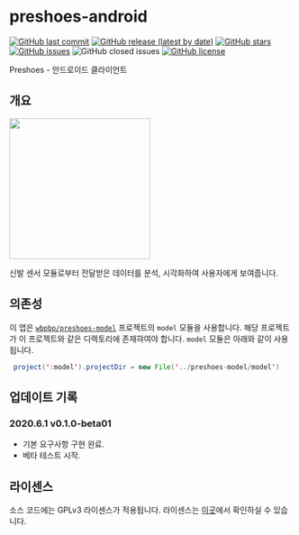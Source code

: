 # preshoes-android

[![GitHub last commit](https://img.shields.io/github/last-commit/wbpbp/preshoes-android)](https://github.com/wbpbp/preshoes-android/commits)
[![GitHub release (latest by date)](https://img.shields.io/github/v/release/wbpbp/preshoes-android)](https://github.com/wbpbp/preshoes-android/releases/latest)
[![GitHub stars](https://img.shields.io/github/stars/wbpbp/preshoes-android?style=shield)](https://github.com/wbpbp/preshoes-android/stargazers)
[![GitHub issues](https://img.shields.io/github/issues/wbpbp/preshoes-android)](https://github.com/wbpbp/preshoes-android/issues)
![GitHub closed issues](https://img.shields.io/github/issues-closed/wbpbp/preshoes-android)
[![GitHub license](https://img.shields.io/github/license/wbpbp/preshoes-android)](https://github.com/wbpbp/preshoes-android/blob/master/LICENSE)

Preshoes - 안드로이드 클라이언트

## 개요

<img src="/docs/demo.gif" width="250px">

신발 센서 모듈로부터 전달받은 데이터를 분석, 시각화하여 사용자에게 보여줍니다.

## 의존성

이 앱은 [`wbpbp/preshoes-model`](https://github.com/WBPBP/preshoes-model) 프로젝트의 `model` 모듈을 사용합니다. 해당 프로젝트가 이 프로젝트와 같은 디렉토리에 존재햐여야 합니다. `model` 모듈은 아래와 같이 사용됩니다.

~~~java
 project(':model').projectDir = new File('../preshoes-model/model')
~~~

## 업데이트 기록

### 2020.6.1 v0.1.0-beta01

- 기본 요구사항 구현 완료.
- 베타 테스트 시작.

## 라이센스

소스 코드에는 GPLv3 라이센스가 적용됩니다. 라이센스는 [이곳](https://github.com/wbpbp/preshoes-android/blob/master/LICENSE)에서 확인하실 수 있습니다.
